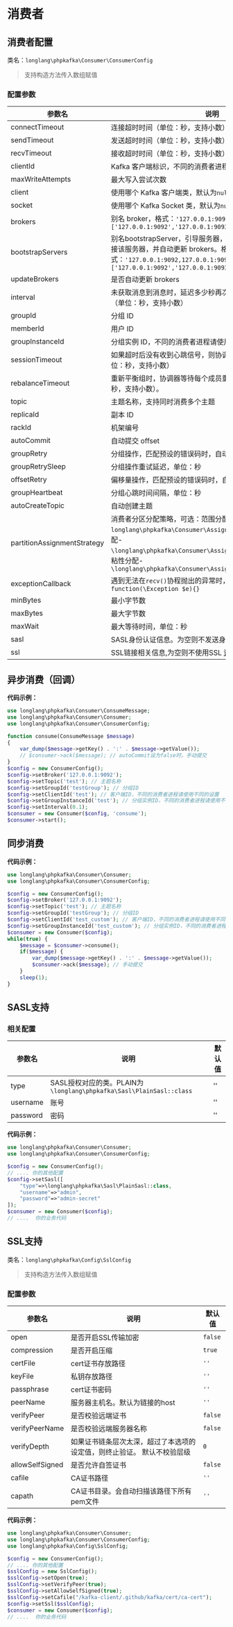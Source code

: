 # 消费者

## 消费者配置

类名：`longlang\phpkafka\Consumer\ConsumerConfig`

> 支持构造方法传入数组赋值

### 配置参数

| 参数名 | 说明 | 默认值 |
| - | - | - |
| connectTimeout | 连接超时时间（单位：秒，支持小数），为`-1`则不限制 | `-1` |
| sendTimeout | 发送超时时间（单位：秒，支持小数），为`-1`则不限制 | `-1` |
| recvTimeout | 接收超时时间（单位：秒，支持小数），为`-1`则不限制 | `-1` |
| clientId | Kafka 客户端标识，不同的消费者进程请使用不同的设置 | `null` |
| maxWriteAttempts | 最大写入尝试次数 | `3` |
| client | 使用哪个 Kafka 客户端类，默认为`null`时根据场景自动识别 | `null` |
| socket | 使用哪个 Kafka Socket 类，默认为`null`时根据场景自动识别 | `null` |
| brokers | 别名 broker，格式：`'127.0.0.1:9092,127.0.0.1:9093'` 或 `['127.0.0.1:9092','127.0.0.1:9093']` | `null` |
| bootstrapServers | 别名bootstrapServer，引导服务器，如果配置了该值，会自动连接该服务器，并自动更新 brokers。格式：`'127.0.0.1:9092,127.0.0.1:9093'` 或 `['127.0.0.1:9092','127.0.0.1:9093']` | `null` |
| updateBrokers | 是否自动更新 brokers | `true` |
| interval | 未获取消息到消息时，延迟多少秒再次尝试，默认为`0`则不延迟（单位：秒，支持小数） | `0` |
| groupId | 分组 ID | `null` |
| memberId | 用户 ID | `null` |
| groupInstanceId | 分组实例 ID，不同的消费者进程请使用不同的设置 | `null` |
| sessionTimeout | 如果超时后没有收到心跳信号，则协调器会认为该用户死亡。（单位：秒，支持小数） | `60` |
| rebalanceTimeout | 重新平衡组时，协调器等待每个成员重新加入的最长时间（单位：秒，支持小数）。 | `60` |
| topic | 主题名称，支持同时消费多个主题 | `null` |
| replicaId | 副本 ID | `-1` |
| rackId | 机架编号 | `''` |
| autoCommit | 自动提交 offset | `true` |
| groupRetry | 分组操作，匹配预设的错误码时，自动重试次数 | `5` |
| groupRetrySleep | 分组操作重试延迟，单位：秒 | `1` |
| offsetRetry | 偏移量操作，匹配预设的错误码时，自动重试次数 | `5` |
| groupHeartbeat | 分组心跳时间间隔，单位：秒 | `3` |
| autoCreateTopic | 自动创建主题 | `true` |
| partitionAssignmentStrategy | 消费者分区分配策略，可选：范围分配-`longlang\phpkafka\Consumer\Assignor\RangeAssignor`、轮询分配-`\longlang\phpkafka\Consumer\Assignor\RoundRobinAssignor`、粘性分配-`\longlang\phpkafka\Consumer\Assignor\StickyAssignor` | `longlang\phpkafka\Consumer\Assignor\RangeAssignor` |
| exceptionCallback | 遇到无法在`recv()`协程抛出的异常时，调用此回调。格式：`function(\Exception $e){}` | `null` |
| minBytes | 最小字节数 | `1` |
| maxBytes | 最大字节数 | `128 * 1024 * 1024` |
| maxWait | 最大等待时间，单位：秒 | `1` |
| sasl | SASL身份认证信息。为空则不发送身份认证信息 [详情](#SASL支持) | `[]`|
| ssl | SSL链接相关信息,为空则不使用SSL [详情](#SSL支持) | `null` |

## 异步消费（回调）

**代码示例：**

```php
use longlang\phpkafka\Consumer\ConsumeMessage;
use longlang\phpkafka\Consumer\Consumer;
use longlang\phpkafka\Consumer\ConsumerConfig;

function consume(ConsumeMessage $message)
{
    var_dump($message->getKey() . ':' . $message->getValue());
    // $consumer->ack($message); // autoCommit设为false时，手动提交
}
$config = new ConsumerConfig();
$config->setBroker('127.0.0.1:9092');
$config->setTopic('test'); // 主题名称
$config->setGroupId('testGroup'); // 分组ID
$config->setClientId('test'); // 客户端ID，不同的消费者进程请使用不同的设置
$config->setGroupInstanceId('test'); // 分组实例ID，不同的消费者进程请使用不同的设置
$config->setInterval(0.1);
$consumer = new Consumer($config, 'consume');
$consumer->start();
```

## 同步消费

**代码示例：**

```php
use longlang\phpkafka\Consumer\Consumer;
use longlang\phpkafka\Consumer\ConsumerConfig;

$config = new ConsumerConfig();
$config->setBroker('127.0.0.1:9092');
$config->setTopic('test'); // 主题名称
$config->setGroupId('testGroup'); // 分组ID
$config->setClientId('test_custom'); // 客户端ID，不同的消费者进程请使用不同的设置
$config->setGroupInstanceId('test_custom'); // 分组实例ID，不同的消费者进程请使用不同的设置
$consumer = new Consumer($config);
while(true) {
    $message = $consumer->consume();
    if($message) {
        var_dump($message->getKey() . ':' . $message->getValue());
        $consumer->ack($message); // 手动提交
    }
    sleep(1);
}
```

## SASL支持
### 相关配置
|参数名|说明|默认值|
| - | - | - |
| type | SASL授权对应的类。PLAIN为``\longlang\phpkafka\Sasl\PlainSasl::class``| ''|
| username | 账号 | '' |
| password | 密码 | '' |

**代码示例：**
```php
use longlang\phpkafka\Consumer\Consumer;
use longlang\phpkafka\Consumer\ConsumerConfig;

$config = new ConsumerConfig();
// .... 你的其他配置
$config->setSasl([
    "type"=>\longlang\phpkafka\Sasl\PlainSasl::class,
    "username"=>"admin",
    "password"=>"admin-secret"
]);
$consumer = new Consumer($config);
// ....  你的业务代码
```

## SSL支持
类名：`longlang\phpkafka\Config\SslConfig`

> 支持构造方法传入数组赋值
### 配置参数
|参数名|说明|默认值|
| - | - | - |
| open  | 是否开启SSL传输加密 | `false` |
| compression | 是否开启压缩 | `true`  |
| certFile |cert证书存放路径|`''`|
| keyFile |私钥存放路径|`''`|
| passphrase |  cert证书密码 | `''`|
| peerName| 服务器主机名。默认为链接的host| `''`|
| verifyPeer |是否校验远端证书 | `false` |
| verifyPeerName |是否校验远端服务器名称 | `false` |
| verifyDepth | 如果证书链条层次太深，超过了本选项的设定值，则终止验证。 默认不校验层级 | `0`|
| allowSelfSigned | 是否允许自签证书 | `false` | 
| cafile | CA证书路径 | `''`|
| capath  | CA证书目录。会自动扫描该路径下所有pem文件 | `''`|

**代码示例：**

```php
use longlang\phpkafka\Consumer\Consumer;
use longlang\phpkafka\Consumer\ConsumerConfig;
use longlang\phpkafka\Config\SslConfig;

$config = new ConsumerConfig();
// .... 你的其他配置
$sslConfig = new SslConfig();
$sslConfig->setOpen(true);
$sslConfig->setVerifyPeer(true);
$sslConfig->setAllowSelfSigned(true);
$sslConfig->setCafile("/kafka-client/.github/kafka/cert/ca-cert");
$config->setSsl($sslConfig);
$consumer = new Consumer($config);
// ....  你的业务代码
```